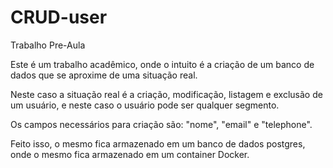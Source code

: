 # CRUD-user
Trabalho Pre-Aula

Este é um trabalho acadêmico, onde o intuito é a criação de um banco de dados que se aproxime de uma situação real.

Neste caso a situação real é a criação, modificação, listagem e exclusão de um usuário, e neste caso o usuário pode ser qualquer segmento.

Os campos necessários para criação são: "nome", "email" e "telephone".

Feito isso, o mesmo fica armazenado em um banco de dados postgres, onde o mesmo fica armazenado em um container Docker.
